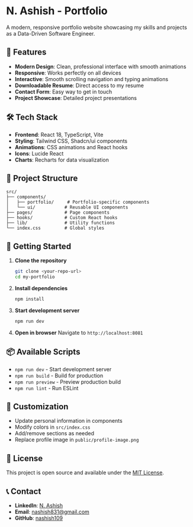 # N. Ashish - Portfolio

A modern, responsive portfolio website showcasing my skills and projects as a Data-Driven Software Engineer.

## 🚀 Features

- **Modern Design**: Clean, professional interface with smooth animations
- **Responsive**: Works perfectly on all devices
- **Interactive**: Smooth scrolling navigation and typing animations
- **Downloadable Resume**: Direct access to my resume
- **Contact Form**: Easy way to get in touch
- **Project Showcase**: Detailed project presentations

## 🛠️ Tech Stack

- **Frontend**: React 18, TypeScript, Vite
- **Styling**: Tailwind CSS, Shadcn/ui components
- **Animations**: CSS animations and React hooks
- **Icons**: Lucide React
- **Charts**: Recharts for data visualization

## 📁 Project Structure

```
src/
├── components/
│   ├── portfolio/     # Portfolio-specific components
│   └── ui/           # Reusable UI components
├── pages/            # Page components
├── hooks/            # Custom React hooks
├── lib/              # Utility functions
└── index.css         # Global styles
```

## 🚀 Getting Started

1. **Clone the repository**
   ```bash
   git clone <your-repo-url>
   cd my-portfolio
   ```

2. **Install dependencies**
   ```bash
   npm install
   ```

3. **Start development server**
   ```bash
   npm run dev
   ```

4. **Open in browser**
   Navigate to `http://localhost:8081`

## 📦 Available Scripts

- `npm run dev` - Start development server
- `npm run build` - Build for production
- `npm run preview` - Preview production build
- `npm run lint` - Run ESLint

## 🎨 Customization

- Update personal information in components
- Modify colors in `src/index.css`
- Add/remove sections as needed
- Replace profile image in `public/profile-image.png`

## 📄 License

This project is open source and available under the [MIT License](LICENSE).

## 📞 Contact

- **LinkedIn**: [N. Ashish](https://www.linkedin.com/in/n-ashish-455b37244/)
- **Email**: nashish831@gmail.com
- **GitHub**: [nashish109](https://github.com/nashish109)
